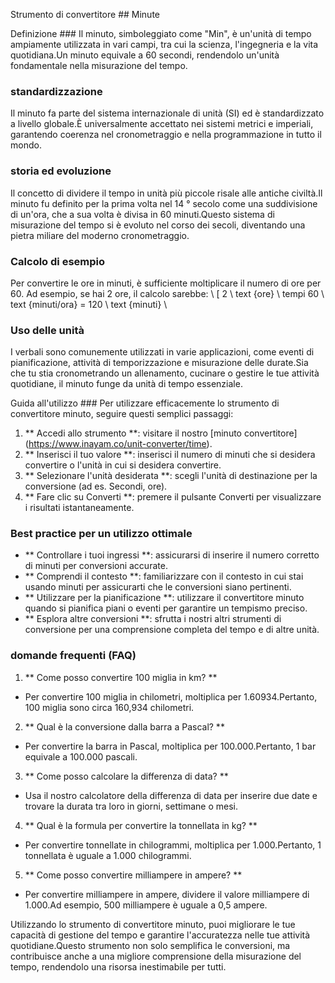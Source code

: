 Strumento di convertitore ## Minute

Definizione ###
Il minuto, simboleggiato come "Min", è un'unità di tempo ampiamente utilizzata in vari campi, tra cui la scienza, l'ingegneria e la vita quotidiana.Un minuto equivale a 60 secondi, rendendolo un'unità fondamentale nella misurazione del tempo.

### standardizzazione
Il minuto fa parte del sistema internazionale di unità (SI) ed è standardizzato a livello globale.È universalmente accettato nei sistemi metrici e imperiali, garantendo coerenza nel cronometraggio e nella programmazione in tutto il mondo.

### storia ed evoluzione
Il concetto di dividere il tempo in unità più piccole risale alle antiche civiltà.Il minuto fu definito per la prima volta nel 14 ° secolo come una suddivisione di un'ora, che a sua volta è divisa in 60 minuti.Questo sistema di misurazione del tempo si è evoluto nel corso dei secoli, diventando una pietra miliare del moderno cronometraggio.

### Calcolo di esempio
Per convertire le ore in minuti, è sufficiente moltiplicare il numero di ore per 60. Ad esempio, se hai 2 ore, il calcolo sarebbe:
\ [
2 \ text {ore} \ tempi 60 \ text {minuti/ora} = 120 \ text {minuti}
\

### Uso delle unità
I verbali sono comunemente utilizzati in varie applicazioni, come eventi di pianificazione, attività di temporizzazione e misurazione delle durate.Sia che tu stia cronometrando un allenamento, cucinare o gestire le tue attività quotidiane, il minuto funge da unità di tempo essenziale.

Guida all'utilizzo ###
Per utilizzare efficacemente lo strumento di convertitore minuto, seguire questi semplici passaggi:
1. ** Accedi allo strumento **: visitare il nostro [minuto convertitore] (https://www.inayam.co/unit-converter/time).
2. ** Inserisci il tuo valore **: inserisci il numero di minuti che si desidera convertire o l'unità in cui si desidera convertire.
3. ** Selezionare l'unità desiderata **: scegli l'unità di destinazione per la conversione (ad es. Secondi, ore).
4. ** Fare clic su Converti **: premere il pulsante Converti per visualizzare i risultati istantaneamente.

### Best practice per un utilizzo ottimale
- ** Controllare i tuoi ingressi **: assicurarsi di inserire il numero corretto di minuti per conversioni accurate.
- ** Comprendi il contesto **: familiarizzare con il contesto in cui stai usando minuti per assicurarti che le conversioni siano pertinenti.
- ** Utilizzare per la pianificazione **: utilizzare il convertitore minuto quando si pianifica piani o eventi per garantire un tempismo preciso.
- ** Esplora altre conversioni **: sfrutta i nostri altri strumenti di conversione per una comprensione completa del tempo e di altre unità.

### domande frequenti (FAQ)

1. ** Come posso convertire 100 miglia in km? **
- Per convertire 100 miglia in chilometri, moltiplica per 1.60934.Pertanto, 100 miglia sono circa 160,934 chilometri.

2. ** Qual è la conversione dalla barra a Pascal? **
- Per convertire la barra in Pascal, moltiplica per 100.000.Pertanto, 1 bar equivale a 100.000 pascali.

3. ** Come posso calcolare la differenza di data? **
- Usa il nostro calcolatore della differenza di data per inserire due date e trovare la durata tra loro in giorni, settimane o mesi.

4. ** Qual è la formula per convertire la tonnellata in kg? **
- Per convertire tonnellate in chilogrammi, moltiplica per 1.000.Pertanto, 1 tonnellata è uguale a 1.000 chilogrammi.

5. ** Come posso convertire milliampere in ampere? **
- Per convertire milliampere in ampere, dividere il valore milliampere di 1.000.Ad esempio, 500 milliampere è uguale a 0,5 ampere.

Utilizzando lo strumento di convertitore minuto, puoi migliorare le tue capacità di gestione del tempo e garantire l'accuratezza nelle tue attività quotidiane.Questo strumento non solo semplifica le conversioni, ma contribuisce anche a una migliore comprensione della misurazione del tempo, rendendolo una risorsa inestimabile per tutti.